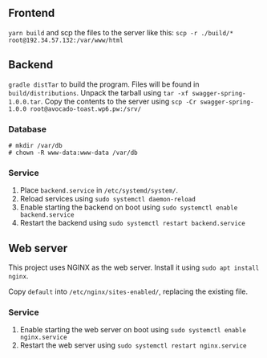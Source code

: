 ## Frontend

`yarn build` and scp the files to the server like this: `scp -r ./build/*
root@192.34.57.132:/var/www/html`

## Backend

`gradle distTar` to build the program. Files will be found in
`build/distributions`. Unpack the tarball using `tar -xf
swagger-spring-1.0.0.tar`. Copy the contents to the server using `scp -Cr
swagger-spring-1.0.0 root@avocado-toast.wp6.pw:/srv/`

### Database

```console
# mkdir /var/db
# chown -R www-data:www-data /var/db
```

### Service

1. Place `backend.service` in `/etc/systemd/system/`.
2. Reload services using `sudo systemctl daemon-reload`
3. Enable starting the backend on boot using `sudo systemctl enable
   backend.service`
4. Restart the backend using `sudo systemctl restart backend.service`

## Web server

This project uses NGINX as the web server. Install it using `sudo apt install
nginx`.

Copy `default` into `/etc/nginx/sites-enabled/`, replacing the existing file.

### Service

1. Enable starting the web server on boot using `sudo systemctl enable
   nginx.service`
2. Restart the web server using `sudo systemctl restart nginx.service`
